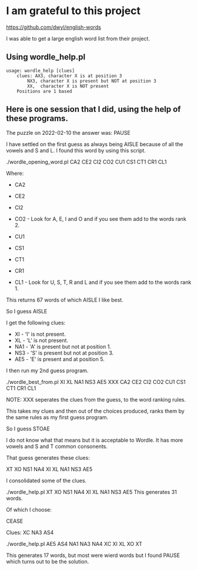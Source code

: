 # I am grateful to this project

https://github.com/dwyl/english-words

I was able to get a large english word list from their project.

## Using wordle_help.pl

    usage: wordle_help [clues]
        clues: AX3, character X is at position 3
            NX3, character X is present but NOT at position 3
            XX,  character X is NOT present
        Positions are 1 based

## Here is one session that I did, using the help of these programs.

The puzzle on 2022-02-10 the answer was: PAUSE

I have settled on the first guess as always being AISLE because of all the
vowels and S and L.  I found this word by using this script.

./wordle_opening_word.pl CA2 CE2 CI2 CO2 CU1 CS1 CT1 CR1 CL1

Where:

- CA2
- CE2
- CI2
- CO2 - Look for A, E, I and O and if you see them add to the words rank 2.

- CU1
- CS1
- CT1
- CR1
- CL1 - Look for U, S, T, R and L and if you see them add to the words rank 1.

This returns 67 words of which AISLE I like best.

So I guess AISLE

I get the following clues:

- XI   - 'I' is not present.
- XL   - 'L' is not present.
- NA1  - 'A' is present but not at position 1.
- NS3  - 'S' is present but not at position 3.
- AE5  - 'E' is present and at position 5.

I then run my 2nd guess program.

./wordle_best_from.pl XI XL NA1 NS3 AE5 XXX CA2 CE2 CI2 CO2 CU1 CS1 CT1 CR1 CL1

NOTE: XXX seperates the clues from the guess, to the word ranking rules.

This takes my clues and then out of the choices produced, ranks them by the same
rules as my first guess program.

So I guess STOAE

I do not know what that means but it is acceptable to Wordle.  It has more
vowels and S and T common consonents.

That guess generates these clues:

XT XO NS1 NA4 XI XL NA1 NS3 AE5

I consolidated some of the clues.

./wordle_help.pl XT XO NS1 NA4 XI XL NA1 NS3 AE5
This generates 31 words.

Of which I choose:

CEASE

Clues:
XC NA3 AS4

./wordle_help.pl AE5 AS4 NA1 NA3 NA4 XC XI XL XO XT

This generates 17 words, but most were wierd words but I found
PAUSE which turns out to be the solution.

